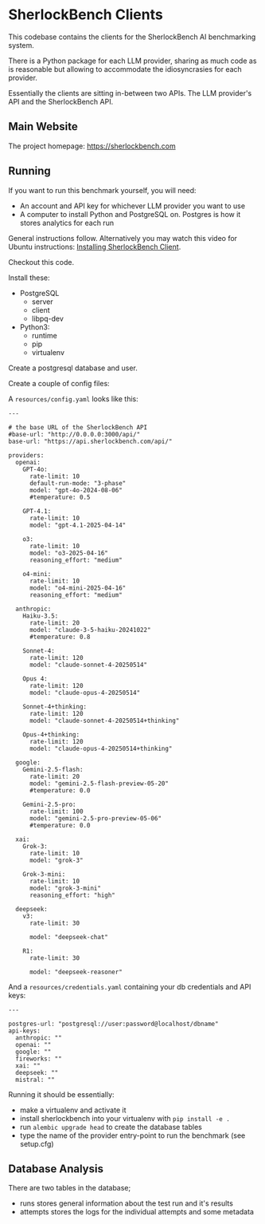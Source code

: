 # SherlockBench Clients

This codebase contains the clients for the SherlockBench AI benchmarking system.

There is a Python package for each LLM provider, sharing as much code as is
reasonable but allowing to accommodate the idiosyncrasies for each provider.

Essentially the clients are sitting in-between two APIs. The LLM provider's API
and the SherlockBench API.

## Main Website
The project homepage: https://sherlockbench.com

## Running
If you want to run this benchmark yourself, you will need:
- An account and API key for whichever LLM provider you want to use
- A computer to install Python and PostgreSQL on. Postgres is how it stores analytics for each run

General instructions follow. Alternatively you may watch this video for Ubuntu instructions: [Installing SherlockBench Client](https://youtu.be/qNIXQTtuFYs).

Checkout this code.

Install these:
- PostgreSQL
  - server
  - client
  - libpq-dev
- Python3:
  - runtime
  - pip
  - virtualenv

Create a postgresql database and user.

Create a couple of config files:

A `resources/config.yaml` looks like this:
```
---

# the base URL of the SherlockBench API
#base-url: "http://0.0.0.0:3000/api/"
base-url: "https://api.sherlockbench.com/api/"

providers:
  openai:
    GPT-4o:
      rate-limit: 10
      default-run-mode: "3-phase"
      model: "gpt-4o-2024-08-06"
      #temperature: 0.5

    GPT-4.1:
      rate-limit: 10
      model: "gpt-4.1-2025-04-14"

    o3:
      rate-limit: 10
      model: "o3-2025-04-16"
      reasoning_effort: "medium"

    o4-mini:
      rate-limit: 10
      model: "o4-mini-2025-04-16"
      reasoning_effort: "medium"

  anthropic:
    Haiku-3.5:
      rate-limit: 20
      model: "claude-3-5-haiku-20241022"
      #temperature: 0.8

    Sonnet-4:
      rate-limit: 120
      model: "claude-sonnet-4-20250514"

    Opus 4:
      rate-limit: 120
      model: "claude-opus-4-20250514"

    Sonnet-4+thinking:
      rate-limit: 120
      model: "claude-sonnet-4-20250514+thinking"

    Opus-4+thinking:
      rate-limit: 120
      model: "claude-opus-4-20250514+thinking"

  google:
    Gemini-2.5-flash:
      rate-limit: 20
      model: "gemini-2.5-flash-preview-05-20"
      #temperature: 0.0

    Gemini-2.5-pro:
      rate-limit: 100
      model: "gemini-2.5-pro-preview-05-06"
      #temperature: 0.0

  xai:
    Grok-3:
      rate-limit: 10
      model: "grok-3"

    Grok-3-mini:
      rate-limit: 10
      model: "grok-3-mini"
      reasoning_effort: "high"

  deepseek:
    v3:
      rate-limit: 30

      model: "deepseek-chat"

    R1:
      rate-limit: 30

      model: "deepseek-reasoner"

```

And a `resources/credentials.yaml` containing your db credentials and API keys:
```
---

postgres-url: "postgresql://user:password@localhost/dbname"
api-keys:
  anthropic: ""
  openai: ""
  google: ""
  fireworks: ""
  xai: ""
  deepseek: ""
  mistral: ""
```

Running it should be essentially:
- make a virtualenv and activate it
- install sherlockbench into your virtualenv with `pip install -e .`
- run `alembic upgrade head` to create the database tables
- type the name of the provider entry-point to run the benchmark (see setup.cfg)

## Database Analysis
There are two tables in the database;
- runs stores general information about the test run and it's results
- attempts stores the logs for the individual attempts and some metadata
